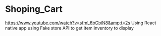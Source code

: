 # Shoping_Cart
https://www.youtube.com/watch?v=sfmL6bGbiN8&amp;t=2s
Using React native app
using  Fake store API to get item inventory to display
